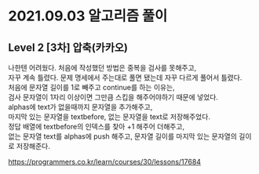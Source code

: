 # 2021.09.03 알고리즘 풀이

## Level 2 [3차] 압축(카카오)

나한텐 어려웠다. 처음에 작성했던 방법은 중복을 검사를 못해주고,\
자꾸 계속 틀렸다. 문제 명세에서 주는대로 풀면 됐는데 자꾸 다르게 풀어서 틀렸다.\
처음에 문자열 길이를 1로 빼주고 continue를 하는 이유는,\
검사 문자열이 1자리 이상이면 그만큼 스킵을 해주어야하기 때문에 넣었다.\
alphas에 text가 없을때까지 문자열을 추가해주고,\
마지막 있는 문자열을 textbefore, 없는 문자열을 text로 저장해주었다.\
정답 배열에 textbefore의 인덱스를 찾아 +1 해주어 더해주고,\
없는 문자열 text를 alphas에 push 해주고, 문자열 길이를 마지막 있는 문자열의 길이로 저장해준다.

https://programmers.co.kr/learn/courses/30/lessons/17684
